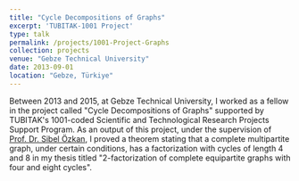 ```yaml
---
title: "Cycle Decompositions of Graphs"
excerpt: 'TUBITAK-1001 Project'
type: talk
permalink: /projects/1001-Project-Graphs
collection: projects
venue: "Gebze Technical University"
date: 2013-09-01
location: "Gebze, Türkiye"
---
```


Between 2013 and 2015, at Gebze Technical University, I worked as a fellow in the project called "Cycle Decompositions of Graphs" supported by TUBITAK's 1001-coded Scientific and Technological Research Projects Support Program.
As an output of this project, under the supervision of <a href="https://www.gtu.edu.tr/personel/573/21919/display.aspx">Prof. Dr. Sibel Özkan</a>, I proved a theorem stating that a complete multipartite graph, under certain conditions, has a factorization with cycles of length 4 and 8 in my thesis titled "2-factorization of complete equipartite graphs with four and eight cycles".

